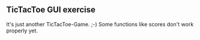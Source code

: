 ## TicTacToe GUI exercise
It's just another TicTacToe-Game. ;-)
Some functions like scores don't work properly yet.


